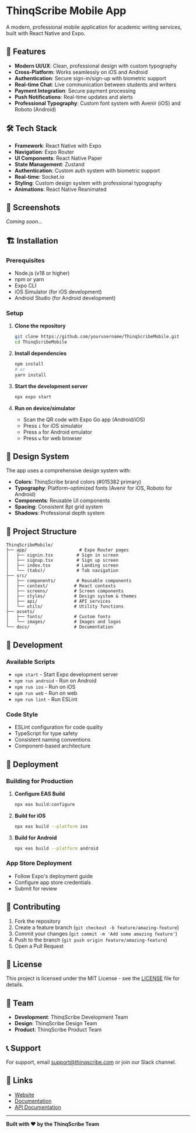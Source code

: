 # ThinqScribe Mobile App

A modern, professional mobile application for academic writing services, built with React Native and Expo.

## 🚀 Features

- **Modern UI/UX**: Clean, professional design with custom typography
- **Cross-Platform**: Works seamlessly on iOS and Android
- **Authentication**: Secure sign-in/sign-up with biometric support
- **Real-time Chat**: Live communication between students and writers
- **Payment Integration**: Secure payment processing
- **Push Notifications**: Real-time updates and alerts
- **Professional Typography**: Custom font system with Avenir (iOS) and Roboto (Android)

## 🛠️ Tech Stack

- **Framework**: React Native with Expo
- **Navigation**: Expo Router
- **UI Components**: React Native Paper
- **State Management**: Zustand
- **Authentication**: Custom auth system with biometric support
- **Real-time**: Socket.io
- **Styling**: Custom design system with professional typography
- **Animations**: React Native Reanimated

## 📱 Screenshots

*Coming soon...*

## 🏗️ Installation

### Prerequisites

- Node.js (v18 or higher)
- npm or yarn
- Expo CLI
- iOS Simulator (for iOS development)
- Android Studio (for Android development)

### Setup

1. **Clone the repository**
   ```bash
   git clone https://github.com/yourusername/ThinqScribeMobile.git
   cd ThinqScribeMobile
   ```

2. **Install dependencies**
   ```bash
   npm install
   # or
   yarn install
   ```

3. **Start the development server**
   ```bash
   npx expo start
   ```

4. **Run on device/simulator**
   - Scan the QR code with Expo Go app (Android/iOS)
   - Press `i` for iOS simulator
   - Press `a` for Android emulator
   - Press `w` for web browser

## 🎨 Design System

The app uses a comprehensive design system with:

- **Colors**: ThinqScribe brand colors (#015382 primary)
- **Typography**: Platform-optimized fonts (Avenir for iOS, Roboto for Android)
- **Components**: Reusable UI components
- **Spacing**: Consistent 8pt grid system
- **Shadows**: Professional depth system

## 📁 Project Structure

```
ThinqScribeMobile/
├── app/                    # Expo Router pages
│   ├── signin.tsx         # Sign in screen
│   ├── signup.tsx         # Sign up screen
│   ├── index.tsx          # Landing screen
│   └── (tabs)/            # Tab navigation
├── src/
│   ├── components/        # Reusable components
│   ├── context/          # React contexts
│   ├── screens/          # Screen components
│   ├── styles/           # Design system & themes
│   ├── api/              # API services
│   └── utils/            # Utility functions
├── assets/
│   ├── fonts/            # Custom fonts
│   └── images/           # Images and logos
└── docs/                 # Documentation
```

## 🔧 Development

### Available Scripts

- `npm start` - Start Expo development server
- `npm run android` - Run on Android
- `npm run ios` - Run on iOS
- `npm run web` - Run on web
- `npm run lint` - Run ESLint

### Code Style

- ESLint configuration for code quality
- TypeScript for type safety
- Consistent naming conventions
- Component-based architecture

## 🚀 Deployment

### Building for Production

1. **Configure EAS Build**
   ```bash
   npx eas build:configure
   ```

2. **Build for iOS**
   ```bash
   npx eas build --platform ios
   ```

3. **Build for Android**
   ```bash
   npx eas build --platform android
   ```

### App Store Deployment

- Follow Expo's deployment guide
- Configure app store credentials
- Submit for review

## 🤝 Contributing

1. Fork the repository
2. Create a feature branch (`git checkout -b feature/amazing-feature`)
3. Commit your changes (`git commit -m 'Add some amazing feature'`)
4. Push to the branch (`git push origin feature/amazing-feature`)
5. Open a Pull Request

## 📄 License

This project is licensed under the MIT License - see the [LICENSE](LICENSE) file for details.

## 👥 Team

- **Development**: ThinqScribe Development Team
- **Design**: ThinqScribe Design Team
- **Product**: ThinqScribe Product Team

## 📞 Support

For support, email support@thinqscribe.com or join our Slack channel.

## 🔗 Links

- [Website](https://thinqscribe.com)
- [Documentation](https://docs.thinqscribe.com)
- [API Documentation](https://api.thinqscribe.com/docs)

---

**Built with ❤️ by the ThinqScribe Team**